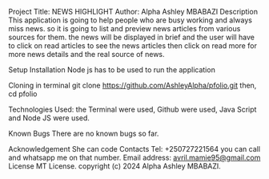 Project Title: NEWS HIGHLIGHT
Author: Alpha Ashley MBABAZI
Description
This application is going to help people who are busy working and always miss news. so it is going to list and preview news articles from various sources for them. the news will be displayed in brief and the user will have to click on read articles to see the news articles then click on read more for more news details and the real source of news.

Setup Installation
Node js has to be used to run the application


Cloning
in terminal
git clone https://github.com/AshleyAlpha/pfolio.git then,
cd pfolio

Technologies Used:
the Terminal were used,
Github were used,
Java Script and Node JS were used.

Known Bugs
There are no known bugs so far.

Acknowledgement
She can code
Contacts
Tel: +250727221564 you can call and whatsapp me on that number.
Email address: avril.mamie95@gmail.com
License
MT License. copyright (c) 2024 Alpha Ashley MBABAZI.
